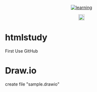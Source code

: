 <p align="center">
    <a href="https://github.com/ryoAccount/htmlstudy">
        <img src="https://media.giphy.com/media/1xpm1nTQiRL96Di3Q6/giphy.gif" alt="learning" />
    </a>
</p>

<p align="center">
    <a href="https://twitter.com/intent/tweet?text=ryoAccount%20GitHub%20htmlstudy%20repositories.&url=https://github.com/ryoAccount/htmlstudy&hashtags=javascript,html,css,developers">
        <img src="http://randojs.com/images/tweetShield.svg" alt="Tweet" height="20"/>
    </a>
</p>

# htmlstudy

First Use GitHub

# Draw.io

create file "sample.drawio"
